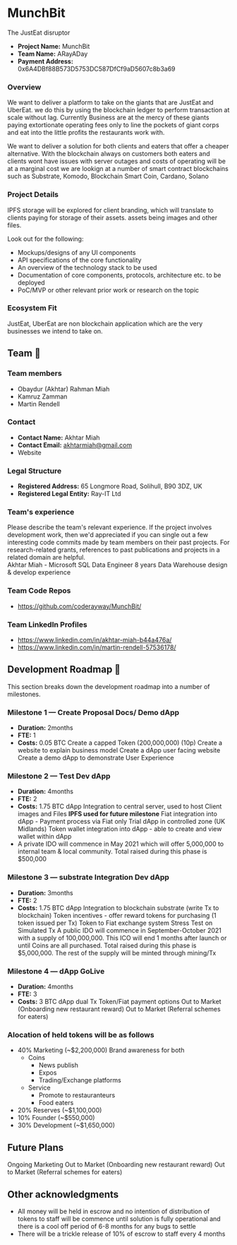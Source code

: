 # MunchBit
The JustEat disruptor

* **Project Name:** MunchBit
* **Team Name:** ARayADay
* **Payment Address:** 0x6A4DBf88B573D5753DC587DfCf9aD5607c8b3a69


### Overview

We want to deliver a platform to take on the giants that are JustEat and UberEat.  we do this by using the blockchain ledger to perform transaction at scale without lag. Currently Business are at the mercy of these giants paying extortionate operating fees only to line the pockets of giant corps and eat into the little profits the restaurants work with.   

We want to deliver a solution for both clients and eaters that offer a cheaper alternative. With the blockchain always on customers both eaters and clients wont have issues with server outages and costs of operating will be at a marginal cost we are lookign at a number of smart contract blockchains such as Substrate, Komodo, Blockchain Smart Coin, Cardano, Solano 



### Project Details 

IPFS storage will be explored for client branding, which will translate to clients paying for storage of their assets. assets being images and other files.

Look out for the following:
* Mockups/designs of any UI components
* API specifications of the core functionality
* An overview of the technology stack to be used
* Documentation of core components, protocols, architecture etc. to be deployed
* PoC/MVP or other relevant prior work or research on the topic

### Ecosystem Fit 
JustEat, UberEat are non blockchain application which are the very businesses we intend to take on.

## Team :busts_in_silhouette:

### Team members
* Obaydur (Akhtar) Rahman Miah
* Kamruz Zamman
* Martin Rendell

### Contact
* **Contact Name:** Akhtar Miah
* **Contact Email:** akhtarmiah@gmail.com
* Website

### Legal Structure 
* **Registered Address:** 65 Longmore Road, Solihull, B90 3DZ, UK
* **Registered Legal Entity:** Ray-IT Ltd

### Team's experience
Please describe the team's relevant experience.  If the project involves development work, then we'd appreciated if you can single out a few interesting code commits made by team members on their past projects. For research-related grants, references to past publications and projects in a related domain are helpful.  
Akhtar Miah - Microsoft SQL Data Engineer
  8 years Data Warehouse design & develop experience


### Team Code Repos
* https://github.com/coderayway/MunchBit/


### Team LinkedIn Profiles
* https://www.linkedin.com/in/akhtar-miah-b44a476a/
* https://www.linkedin.com/in/martin-rendell-57536178/

## Development Roadmap :nut_and_bolt: 

This section breaks down the development roadmap into a number of milestones. 

### Milestone 1 — Create Proposal Docs/ Demo dApp
* **Duration:** 2months
* **FTE:**  1
* **Costs:** 0.05 BTC
Create a capped Token (200,000,000) (10p)
Create a website to explain business model
Create a dApp user facing website
Create a demo dApp to demonstrate User Experience

### Milestone 2 — Test Dev dApp
* **Duration:** 4months
* **FTE:**  2
* **Costs:** 1.75 BTC
dApp Integration to central server, used to host Client images and Files
  **IPFS used for future milestone**
Fiat integration into dApp - Payment process via Fiat only
Trial dApp in controlled zone (UK Midlands)
Token wallet integration into dApp - able to create and view wallet within dApp
* A private IDO will commence in May 2021 which will offer 5,000,000 to internal team & local community.  Total raised during this phase is $500,000

### Milestone 3 — substrate Integration Dev dApp
* **Duration:** 3months
* **FTE:**  2
* **Costs:** 1.75 BTC
dApp Integration to blockchain substrate (write Tx to blockchain)
Token incentives - offer reward tokens for purchasing (1 token issued per Tx)
Token to Fiat exchange system
Stress Test on Simulated Tx
A public IDO will commence in September-October 2021 with a supply of 100,000,000.  This ICO will end 1 months after launch or until Coins are all purchased. Total raised during this phase is $5,000,000. 
The rest of the supply will be minted through mining/Tx

### Milestone 4 — dApp GoLive
* **Duration:** 4months
* **FTE:**  3
* **Costs:** 3 BTC
dApp dual Tx Token/Fiat payment options 
Out to Market (Onboarding new restaurant reward)
Out to Market (Referral schemes for eaters)

### Alocation of held tokens will be as follows

* 40% Marketing (~$2,200,000) Brand awareness for both 
  * Coins
    *	News publish
    *	Expos
    * Trading/Exchange platforms
  *	Service
    *	Promote to restauranteurs
    *	Food eaters
* 20% Reserves (~$1,100,000)
* 10% Founder (~$550,000)
* 30% Development (~$1,650,000)

## Future Plans
Ongoing Marketing
Out to Market (Onboarding new restaurant reward)
Out to Market (Referral schemes for eaters)


## Other acknowledgments
* All money will be held in escrow and no intention of distribution of tokens to staff will be commence until solution is fully operational and there is a cool off period of 6-8 months for any bugs to settle
*  There will be a trickle release of 10% of escrow to staff every 4 months
